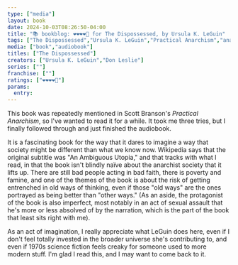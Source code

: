 ```yaml
---
type: ["media"]
layout: book
date: 2024-10-03T08:26:50-04:00
title: "📚 bookblog: ❤️❤️❤️❤️🖤 for The Dispossessed, by Ursula K. LeGuin"
tags: ["The Dispossessed","Ursula K. LeGuin","Practical Anarchism","anarchism","Scott Branson"]
media: ["book","audiobook"]
titles: ["The Dispossessed"]
creators: ["Ursula K. LeGuin","Don Leslie"]
series: [""]
franchise: [""]
ratings: ["❤️❤️❤️❤️🖤"]
params:
  entry:
---
```


This book was repeatedly mentioned in Scott Branson's *Practical Anarchism*, so I've wanted to read it for a while. It took me three tries, but I finally followed through and just finished the audiobook.

It is a fascinating book for the way that it dares to imagine a way that society might be different than what we know now. Wikipedia says that the original subtitle was "An Ambiguous Utopia," and that tracks with what I read, in that the book isn't blindly naïve about the anarchist society that it lifts up. There are still bad people acting in bad faith, there is poverty and famine, and one of the themes of the book is about the risk of getting entrenched in old ways of thinking, even if those "old ways" are the ones portrayed as being better than "other ways." (As an aside, the protagonist of the book is also imperfect, most notably in an act of sexual assault that he's more or less absolved of by the narration, which is the part of the book that least sits right with me).

As an act of imagination, I really appreciate what LeGuin does here, even if I don't feel totally invested in the broader universe she's contributing to, and even if 1970s science fiction feels creaky for someone used to more modern stuff. I'm glad I read this, and I may want to come back to it.

